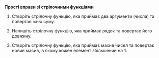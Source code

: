 **Прості вправи зі стрілочними функціями**

1. Створіть стрілочну функцію, яка приймає два аргументи (числа) та повертає їхню суму.

2. Напишіть стрілочну функцію, яка приймає рядок та повертає його довжину.

3. Створіть стрілочну функцію, яка приймає масив чисел та повертає новий масив, в якому кожен елемент збільшений на 1.